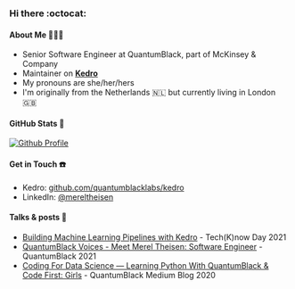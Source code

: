 ### Hi there :octocat:

#### About Me 👩🏼‍💻

- Senior Software Engineer at QuantumBlack, part of McKinsey & Company
- Maintainer on [**Kedro**](https://github.com/quantumblacklabs/kedro/) 
- My pronouns are she/her/hers 
- I'm originally from the Netherlands 🇳🇱  but currently living in London 🇬🇧

#### GitHub Stats 🚀
[![Github Profile](https://github-readme-stats.vercel.app/api?username=MerelTheisenQB&hide=stars&show_icons=true&hide_title=true&hide_border=true&title_color=9ff21e&icon_color=f5429b)](https://github.com/MerelTheisenQB)

#### Get in Touch ☎️
- Kedro: [github.com/quantumblacklabs/kedro](https://github.com/quantumblacklabs/kedro/)
- LinkedIn: [@mereltheisen](https://www.linkedin.com/in/merel-theisen-30087b52/)

#### Talks & posts 🦄
- [Building Machine Learning Pipelines with Kedro](https://www.youtube.com/watch?v=prNt6MJuldo) - Tech(K)now Day 2021
- [QuantumBlack Voices - Meet Merel Theisen: Software Engineer](https://spoti.fi/3lsNJUi) - QuantumBlack 2021
- [Coding For Data Science — Learning Python With QuantumBlack & Code First: Girls](https://medium.com/quantumblack/coding-for-data-science-learning-python-with-quantumblack-code-first-girls-1221d3028e75) - QuantumBlack Medium Blog 2020
